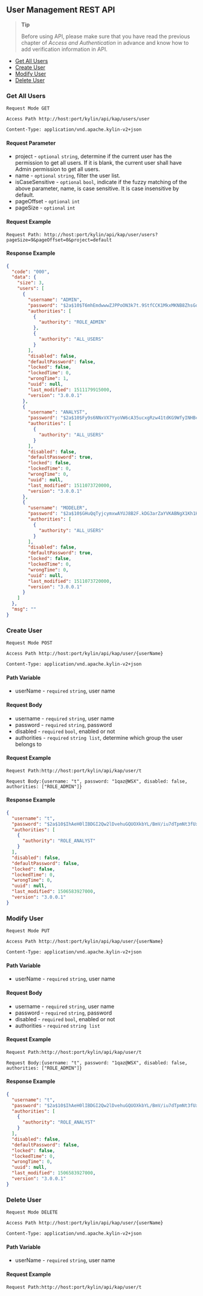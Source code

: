 ## User Management REST API

> **Tip**
>
> Before using API, please make sure that you have read the previous chapter of *Access and Authentication* in advance and know how to add verification information in API. 


* [Get All Users](#get-all-users)
* [Create User](#create-user)
* [Modify User](#modify-user)
* [Delete User](#delete-user)

### Get All Users
`Request Mode GET`

`Access Path http://host:port/kylin/api/kap/users/user`

`Content-Type: application/vnd.apache.kylin-v2+json`

#### Request Parameter
* project - `optional` `string`, determine if the current user has the permission to get all users. If it is blank, the current user shall have Admin permission to get all users.
* name - `optional` `string`, filter the user list.
* isCaseSensitive - `optional` `bool`, indicate if the fuzzy matching of the above parameter, name, is case sensitive. It is case insensitive by default. 
* pageOffset - `optional` `int`
* pageSize - `optional` `int`

#### Request Example
`Request Path: http://host:port/kylin/api/kap/user/users?pageSize=9&pageOffset=0&project=default`

#### Response Example
```json
{
  "code": "000",
  "data": {
    "size": 3,
    "users": [
      {
        "username": "ADMIN",
        "password": "$2a$10$T6mhEmdwwwZJPPoON3k7t.9StfCCK1MkxMKNB8ZhsGqg853d5h2cS",
        "authorities": [
          {
            "authority": "ROLE_ADMIN"
          },
          {
            "authority": "ALL_USERS"
          }
        ],
        "disabled": false,
        "defaultPassword": false,
        "locked": false,
        "lockedTime": 0,
        "wrongTime": 1,
        "uuid": null,
        "last_modified": 1511179915000,
        "version": "3.0.0.1"
      },
      {
        "username": "ANALYST",
        "password": "$2a$10$Fy9s6NNxVX7YyoVW6cA35ucxgRzw41tdKG9WfyINHBcAAj7bWLPXa",
        "authorities": [
          {
            "authority": "ALL_USERS"
          }
        ],
        "disabled": false,
        "defaultPassword": true,
        "locked": false,
        "lockedTime": 0,
        "wrongTime": 0,
        "uuid": null,
        "last_modified": 1511073720000,
        "version": "3.0.0.1"
      },
      {
        "username": "MODELER",
        "password": "$2a$10$GHuQqTyjcymxwAYUJ8B2F.kDG3arZaYVKABNgX1Kh1HrTjV3hqBTS",
        "authorities": [
          {
            "authority": "ALL_USERS"
          }
        ],
        "disabled": false,
        "defaultPassword": true,
        "locked": false,
        "lockedTime": 0,
        "wrongTime": 0,
        "uuid": null,
        "last_modified": 1511073720000,
        "version": "3.0.0.1"
      }
    ]
  },
  "msg": ""
}
```

### Create User
`Request Mode POST`

`Access Path http://host:port/kylin/api/kap/user/{userName}`

`Content-Type: application/vnd.apache.kylin-v2+json`

#### Path Variable
* userName - `required` `string`, user name

#### Request Body
* username - `required` `string`, user name
* password - `required` `string`, password
* disabled - `required` `bool`, enabled or not
* authorities - `required` `string list`, determine which group the user belongs to

#### Request Example
`Request Path:http://host:port/kylin/api/kap/user/t`

`Request Body:{username: "t", password: "1qaz@WSX", disabled: false, authorities: ["ROLE_ADMIN"]}`

#### Response Example
```json
{
  "username": "t",
  "password": "$2a$10$IhAeH0lIBDGI2Qw2lDvehuGQUOXkbYL/BmV/iu7dTpmNt3fUx7QTa",
  "authorities": [
    {
      "authority": "ROLE_ANALYST"
    }
  ],
  "disabled": false,
  "defaultPassword": false,
  "locked": false,
  "lockedTime": 0,
  "wrongTime": 0,
  "uuid": null,
  "last_modified": 1506583927000,
  "version": "3.0.0.1"
}
```

### Modify User
`Request Mode PUT`

`Access Path http://host:port/kylin/api/kap/user/{userName}`

`Content-Type: application/vnd.apache.kylin-v2+json`

#### Path Variable
* userName - `required` `string`, user name

#### Request Body
* username - `required` `string`, user name
* password - `required` `string`, password
* disabled - `required` `bool`, enabled or not
* authorities - `required` `string list`

#### Request Example
`Request Path:http://host:port/kylin/api/kap/user/t`

`Request Body:{username: "t", password: "1qaz@WSX", disabled: false, authorities: ["ROLE_ADMIN"]}`

#### Response Example
```json
{
  "username": "t",
  "password": "$2a$10$IhAeH0lIBDGI2Qw2lDvehuGQUOXkbYL/BmV/iu7dTpmNt3fUx7QTa",
  "authorities": [
    {
      "authority": "ROLE_ANALYST"
    }
  ],
  "disabled": false,
  "defaultPassword": false,
  "locked": false,
  "lockedTime": 0,
  "wrongTime": 0,
  "uuid": null,
  "last_modified": 1506583927000,
  "version": "3.0.0.1"
}
```

### Delete User
`Request Mode DELETE`

`Access Path http://host:port/kylin/api/kap/user/{userName}`

`Content-Type: application/vnd.apache.kylin-v2+json`

#### Path Variable
* userName - `required` `string`, user name

#### Request Example
`Request Path:http://host:port/kylin/api/kap/user/t`